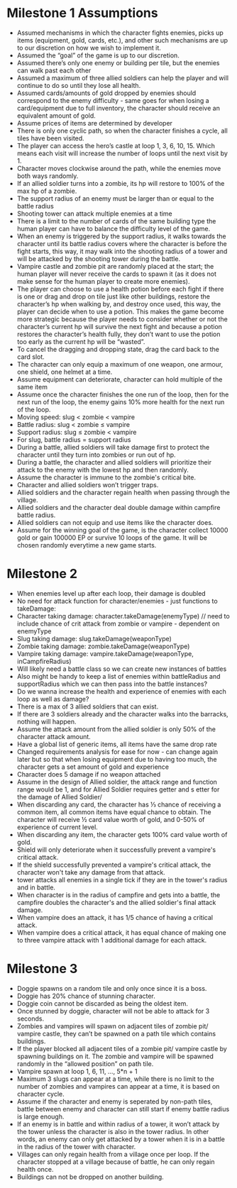 # Milestone 1 Assumptions

- Assumed mechanisms in which the character fights enemies, picks up items (equipment, gold, cards, etc.), and other such mechanisms are up to our discretion on how we wish to implement it.
- Assumed the “goal” of the game is up to our discretion.
- Assumed there’s only one enemy or building per tile, but the enemies can walk past each other
- Assumed a maximum of three allied soldiers can help the player and will continue to do so until they lose all health.
- Assumed cards/amounts of gold dropped by enemies should correspond to the enemy difficulty - same goes for when losing a card/equipment due to full inventory, the character should receive an equivalent amount of gold.
- Assume prices of items are determined by developer
- There is only one cyclic path, so when the character finishes a cycle, all tiles have been visited.
- The player can access the hero’s castle at loop 1, 3, 6, 10, 15. Which means each visit will increase the number of loops until the next visit by 1.
- Character moves clockwise around the path, while the enemies move both ways randomly.
- If an allied soldier turns into a zombie, its hp will restore to 100% of the max hp of a zombie.
- The support radius of an enemy must be larger than or equal to the battle radius
- Shooting tower can attack multiple enemies at a time
- There is a limit to the number of cards of the same building type the human player can have to balance the difficulty level of the game.
- When an enemy is triggered by the support radius, it walks towards the character until its battle radius covers where the character is before the fight starts, this way, it may walk into the shooting radius of a tower and will be attacked by the shooting tower during the battle.
- Vampire castle and zombie pit are randomly placed at the start; the human player will never receive the cards to spawn it (as it does not make sense for the human player to create more enemies).
- The player can choose to use a health potion before each fight if there is one or drag and drop on tile just like other buildings, restore the character’s hp when walking by, and destroy once used, this way, the player can decide when to use a potion. This makes the game become more strategic because the player needs to consider whether or not the character’s current hp will survive the next fight and because a potion restores the character’s health fully, they don’t want to use the potion too early as the current hp will be “wasted”.
- To cancel the dragging and dropping state, drag the card back to the card slot.
- The character can only equip a maximum of one weapon, one armour, one shield, one helmet at a time.
- Assume equipment can deteriorate, character can hold multiple of the same item 
- Assume once the character finishes the one run of the loop, then for the next run of the loop, the enemy gains 10% more health for the next run of the loop.
- Moving speed: slug < zombie < vampire
- Battle radius: slug < zombie ≤ vampire
- Support radius: slug ≤ zombie < vampire
- For slug, battle radius = support radius
- During a battle, allied soldiers will take damage first to protect the character until they turn into zombies or run out of hp. 
- During a battle, the character and allied soldiers will prioritize their attack to the enemy with the lowest hp and then randomly. 
- Assume the character is immune to the zombie's critical bite.
- Character and allied soldiers won’t trigger traps.
- Allied soldiers and the character regain health when passing through the village.
- Allied soldiers and the character deal double damage within campfire battle radius.
- Allied soldiers can not equip and use items like the character does. 
- Assume for the winning goal of the game, is the character collect 10000 gold or gain 100000 EP or survive 10 loops of the game. It will be chosen randomly everytime a new game starts.

# Milestone 2 
- When enemies level up after each loop, their damage is doubled
- No need for attack function for character/enemies - just functions to takeDamage:
- Character taking damage: character.takeDamage(enemyType) // need to include chance of crit attack from zombie or vampire - dependent on enemyType
- Slug taking damage: slug.takeDamage(weaponType)
- Zombie taking damage: zombie.takeDamage(weaponType) 
- Vampire taking damage: vampire.takeDamage(weaponType, inCampfireRadius) 
- Will likely need a battle class so we can create new instances of battles
- Also might be handy to keep a list of enemies within battleRadius and supportRadius which we can then pass into the battle instances?
- Do we wanna increase the health and experience of enemies with each loop as well as damage?
- There is a max of 3 allied soldiers that can exist. 
- If there are 3 soldiers already and the character walks into the barracks, nothing will happen.
- Assume the attack amount from the allied soldier is only 50% of the character attack amount.
- Have a global list of generic items, all items have the same drop rate
- Changed requirements analysis for ease for now - can change again later but so that when losing equipment due to having too much, the character gets a set amount of gold and experience
- Character does 5 damage if no weapon attached
- Assume in the design of Allied soldier, the attack range and function  range would be 1, and for Allied Soldier requires getter and s etter for the damage of Allied Soldier/
- When discarding any card, the character has ⅓ chance of receiving a common item, all common items have equal chance to obtain. The character will receive ½ card value worth of gold, and 0-50% of experience of current level.
- When discarding any item, the character gets 100% card value worth of gold.
- Shield will only deteriorate when it successfully prevent a vampire's critical attack.
- If the shield successfully prevented a vampire's critical attack, the character won't take any damage from that attack.
- tower attacks all enemies in a single tick if they are in the tower's radius and in battle.
- When character is in the radius of campfire and gets into a battle, the campfire doubles the character's and the allied soldier's final attack damage.
- When vampire does an attack, it has 1/5 chance of having a critical attack.
- When vampire does a critical attack, it has equal chance of making one to three vampire attack with 1 additional damage for each attack.

# Milestone 3
- Doggie spawns on a random tile and only once since it is a boss.
- Doggie has 20% chance of stunning character.
- Doggie coin cannot be discarded as being the oldest item.
- Once stunned by doggie, character will not be able to attack for 3 seconds.
- Zombies and vampires will spawn on adjacent tiles of zombie pit/ vampire castle, they can’t be spawned on a path tile which contains buildings.
- If the player blocked all adjacent tiles of a zombie pit/ vampire castle by spawning buildings on it. The zombie and vampire will be spawned randomly in the “allowed position” on path tile. 
- Vampire spawn at loop 1, 6, 11, …, 5*n + 1
- Maximum 3 slugs can appear at a time, while there is no limit to the number of zombies and vampires can appear at a time, it is based on character cycle. 
- Assume if the character and enemy is seperated by non-path tiles, battle between enemy and character can still start if enemy battle radius is large enough.
- If an enemy is in battle and within radius of a tower, it won’t attack by the tower unless the character is also in the tower radius. In other words, an enemy can only get attacked by a tower when it is in a battle in the radius of the tower with character.
- Villages can only regain health from a village once per loop. If the character stopped at a village because of battle, he can only regain health once.
- Buildings can not be dropped on another building.

